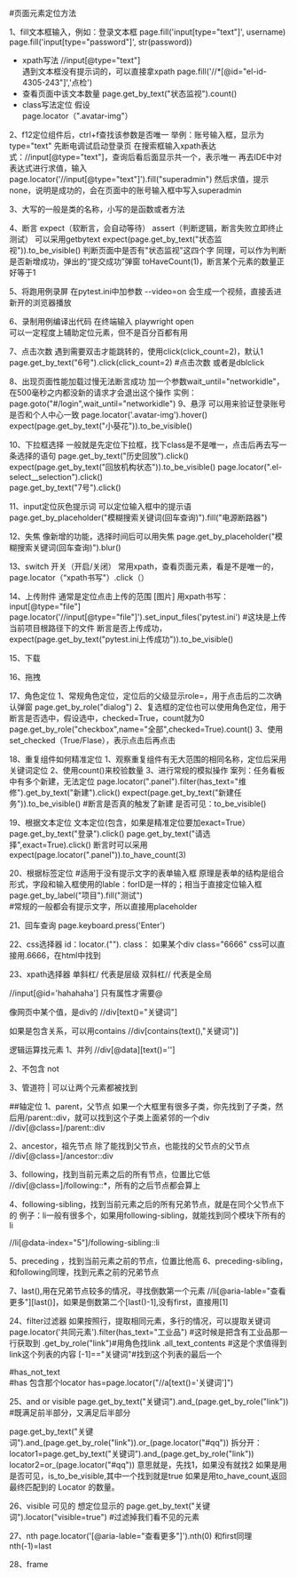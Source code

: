 #页面元素定位方法

1、fill文本框输入，例如：登录文本框
page.fill('input[type="text"]', username)    
page.fill('input[type="password"]', str(password))
- xpath写法
//input[@type="text"]  
遇到文本框没有提示词的，可以直接拿xpath
page.fill('//*[@id="el-id-4305-243"]','点检')
- 查看页面中该文本数量
page.get_by_text("状态监视").count()    
- class写法定位
假设<div data-v-76680a84="" class="avatar-img">
page.locator（".avatar-img"）

2、f12定位组件后，ctrl+f查找该参数是否唯一
举例：账号输入框，显示为type="text"
先断电调试启动登录页
在搜索框输入xpath表达式：//input[@type="text"]，查询后看后面显示共一个，表示唯一
再去IDE中对表达式进行求值，输入page.locator('//input[@type="text"]').fill("superadmin")
然后求值，提示none，说明是成功的，会在页面中的账号输入框中写入superadmin

3、大写的一般是类的名称，小写的是函数或者方法

4、断言 expect（软断言，会自动等待）  assert（判断逻辑，断言失败立即终止测试）
可以采用getbytext
expect(page.get_by_text("状态监视")).to_be_visible()  判断页面中是否有"状态监视"这四个字
同理，可以作为判断是否新增成功，弹出的“提交成功”弹窗
toHaveCount(1)，断言某个元素的数量正好等于1

5、将跑用例录屏
在pytest.ini中加参数   --video=on
会生成一个视频，直接丢进新开的浏览器播放

6、录制用例编译出代码
在终端输入  playwright open  
可以一定程度上辅助定位元素，但不是百分百都有用

7、点击次数
遇到需要双击才能跳转的，使用click(click_count=2)，默认1
page.get_by_text("6号").click(click_count=2)  #点击次数
或者是dblclick

8、出现页面性能加载过慢无法断言成功
加一个参数wait_until="networkidle"，在500毫秒之内都没新的请求才会退出这个操作
实例：page.goto("#/login",wait_until="networkidle") 
9、悬浮
可以用来验证登录账号是否和个人中心一致
page.locator('.avatar-img').hover()
expect(page.get_by_text("小葵花")).to_be_visible()

10、下拉框选择
一般就是先定位下拉框，找下class是不是唯一，点击后再去写一条选择的语句
page.get_by_text("历史回放").click()  
expect(page.get_by_text("回放机构状态")).to_be_visible()
page.locator(".el-select__selection").click()  
page.get_by_text("7号").click()

11、input定位灰色提示词
可以定位输入框中的提示语
page.get_by_placeholder("模糊搜索关键词(回车查询)").fill("电源断路器")

12、失焦
像新增的功能，选择时间后可以用失焦
page.get_by_placeholder("模糊搜索关键词(回车查询)").blur()

13、switch 开关（开启/关闭）
常用xpath，查看页面元素，看是不是唯一的，
page.locator（“xpath书写"）.click（）

14、上传附件
通常是定位点击上传的范围
[图片]
用xpath书写：input[@type="file"]
page.locator('//input[@type="file"]').set_input_files('pytest.ini') #这块是上传当前项目根路径下的文件
断言是否上传成功，expect(page.get_by_text("pytest.ini上传成功")).to_be_visible()

15、下载

16、拖拽

17、角色定位
1、常规角色定位，定位后的父级显示role=，用于点击后的二次确认弹窗
page.get_by_role("dialog")
2、复选框的定位也可以使用角色定位，用于断言是否选中，假设选中，checked=True，count就为0
page.get_by_role("checkbox",name="全部",checked=True).count()
3、使用set_checked（True/Flase），表示点击后再点击

18、重复组件如何精准定位
1、观察重复组件有无大范围的相同名称，定位后采用关键词定位
2、使用count()来校验数量
3、进行常规的模拟操作
案列：任务看板中有多个新建，无法定位
page.locator(".panel").filter(has_text="维修").get_by_text("新建").click()
expect(page.get_by_text("新建任务")).to_be_visible()  #断言是否真的触发了新建
是否可见：to_be_visible()

19、根据文本定位
文本定位(包含，如果是精准定位要加exact=True）
page.get_by_text("登录").click()
page.get_by_text("请选择",exact=True).click()
断言时可以采用expect(page.locator(".panel")).to_have_count(3)

20、根据标签定位
#适用于没有提示文字的表单输入框
原理是表单的结构是组合形式，字段和输入框使用的lable：forID是一样的；相当于直接定位输入框
page.get_by_label("项目").fill("测试")   
#常规的一般都会有提示文字，所以直接用placeholder

21、回车查询
page.keyboard.press('Enter')


22、css选择器
id：locator.(""). 
class： 
如果某个div class="6666"
css可以直接用.6666，在html中找到

23、xpath选择器
单斜杠/ 代表是层级
双斜杠// 代表是全局

//input[@id='hahahaha']
只有属性才需要@

像网页中某个值，是div的
//div[text()="关键词"]

如果是包含关系，可以用contains
//div[contains(text(),"关键词")]

逻辑运算找元素
1、并列
//div[@data][text()='']

2、不包含 not

3、管道符 |
可以让两个元素都被找到

##轴定位
1、parent，父节点
如果一个大框里有很多子类，你先找到了子类，然后用/parent::div，就可以找到这个子类上面紧邻的一个div
//div[@class=]/parent::div

2、ancestor，祖先节点
除了能找到父节点，也能找的父节点的父节点
//div[@class=]/ancestor::div

3、following，找到当前元素之后的所有节点，位置比它低
//div[@class=]/following::*，所有的之后节点都会算上

4、following-sibling，找到当前元素之后的所有兄弟节点，就是在同个父节点下的
例子：li一般有很多个，如果用following-sibling，就能找到同个模块下所有的li

//li[@data-index="5"]/following-sibling::li

5、preceding ，找到当前元素之前的节点，位置比他高
6、preceding-sibling，和following同理，找到元素之前的兄弟节点

7、last(),用在兄弟节点较多的情况，寻找倒数第一个元素
//li[@aria-lable="查看更多"][last()]，如果是倒数第二个[last()-1],没有first，直接用[1]



24、filter过滤器
如果按照行，提取相同元素，多行的情况，可以提取关键词
page.locator('共同元素').filter(has_text="工业品") #这时候是把含有工业品那一行获取到
.get_by_role("link")#用角色找link .all_text_contents #这是个求值得到link这个列表的内容 [-1]=="关键词"#找到这个列表的最后一个

#has_not_text  
#has  包含那个locator   has=page.locator("//a[text()='关键词']") 

25、and or  visible
page.get_by_text("关键词").and_(page.get_by_role("link")) #既满足前半部分，又满足后半部分

page.get_by_text("关键词").and_(page.get_by_role("link")).or_(page.locator("#qq"))
拆分开：locator1=page.get_by_text("关键词").and_(page.get_by_role("link"))
       locator2=or_(page.locator("#qq"))
意思就是，先找1，如果没有就找2
如果是用是否可见，is_to_be_visible,其中一个找到就是true
如果是用to_have_count,返回最终匹配到的 Locator 的数量。

26、visible 可见的  想定位显示的
page.get_by_text("关键词").locator("visible=true")  #过滤掉我们看不见的元素

27、nth 
page.locator('[@aria-lable="查看更多"]').nth(0) 和first同理  nth(-1)=last

28、frame
 